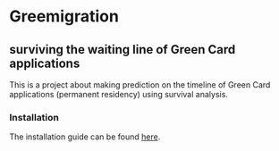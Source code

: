 # Greemigration
## surviving the waiting line of Green Card applications

This is a project about making prediction on the timeline of Green Card applications (permanent residency) using survival analysis.

### Installation

The installation guide can be found [here](./INSTALL.md).